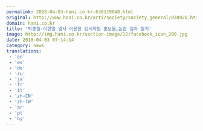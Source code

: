 ```yaml
---
permalink: 2018-04-03-hani.co.kr-630119048.html
original: http://www.hani.co.kr/arti/society/society_general/838920.html
domain: hani.co.kr
title: '박종철·이한열 열사 이용한 입시학원 홍보물…논란 일자 철거'
image: http://img.hani.co.kr/section-image/12/facebook_icon_200.jpg
date: 2018-04-03 07:14:14
category: news
translations: 
 - 'en'
 - 'es'
 - 'de'
 - 'ru'
 - 'ja'
 - 'fr'
 - 'it'
 - 'zh-CN'
 - 'zh-TW'
 - 'ar'
 - 'pt'
 - 'hy'
---
```


